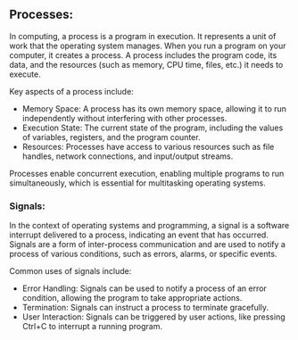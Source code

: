## Processes:
In computing, a process is a program in execution. It represents a unit of work that the operating system manages. When you run a program on your computer, it creates a process. A process includes the program code, its data, and the resources (such as memory, CPU time, files, etc.) it needs to execute.

Key aspects of a process include: 
* Memory Space: A process has its own memory space, allowing it to run independently without interfering with other processes.
* Execution State: The current state of the program, including the values of variables, registers, and the program counter.
* Resources: Processes have access to various resources such as file handles, network connections, and input/output streams.

Processes enable concurrent execution, enabling multiple programs to run simultaneously, which is essential for multitasking operating systems.

### Signals:

In the context of operating systems and programming, a signal is a software interrupt delivered to a process, indicating an event that has occurred. Signals are a form of inter-process communication and are used to notify a process of various conditions, such as errors, alarms, or specific events.

Common uses of signals include:
* Error Handling: Signals can be used to notify a process of an error condition, allowing the program to take appropriate actions.
* Termination: Signals can instruct a process to terminate gracefully.
* User Interaction: Signals can be triggered by user actions, like pressing Ctrl+C to interrupt a running program.
